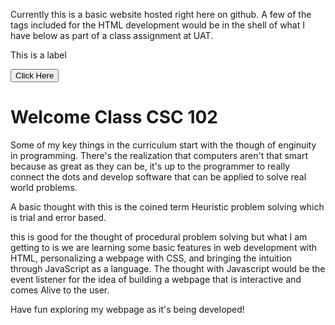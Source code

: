 Currently this is a basic website hosted right here on github. A few of the tags included for the HTML development would be in the shell of what I have below as part of a class assignment at UAT. 

  


<html> 

<head> 

<title>CSC 102</title> 

</head> 

<body> 

<label>This is a label</label><br /> 

<button>Click Here</button><br /> 

<h1>Welcome Class CSC 102</h1> 

</body> 

</html> 

  

  

Some of my key things in the curriculum start with the though of enginuity in programming. There's the realization that computers aren't that smart because as great as they can be, it's up to the programmer to really connect the dots and develop software that can be applied to solve real world problems. 

  

  

A basic thought with this is the coined term Heuristic problem solving which is trial and error based. 

  

this is good for the thought of procedural problem solving but what I am getting to is we are learning some basic features in web development with HTML, personalizing a webpage with CSS, and bringing the intuition through JavaScript as a language. The thought with Javascript would be the event listener for the idea of building a webpage that is interactive and comes Alive to the user. 

  

Have fun exploring my webpage as it's being developed! 

